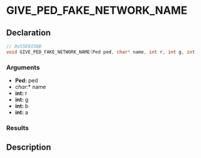 # GIVE_PED_FAKE_NETWORK_NAME

## Declaration
```cpp
// 0x55E0158B
void GIVE_PED_FAKE_NETWORK_NAME(Ped ped, char* name, int r, int g, int b, int a);
```

### Arguments
- **Ped:** ped
- **char*:** name
- **int:** r
- **int:** g
- **int:** b
- **int:** a

### Results

## Description
